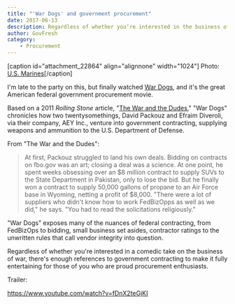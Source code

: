 ```yaml
---
title: "'War Dogs' and government procurement"
date: 2017-06-13
description: Regardless of whether you’re interested in the business of war, there’s enough references to government purchasing to make it fully entertaining for those of you who are proud procurement enthusiasts.
author: GovFresh
category:
    - Procurement
---
```


[caption id="attachment_22864" align="alignnone" width="1024"] Photo: <a href="https://www.flickr.com/photos/marine_corps/5030714510/">U.S. Marines</a>[/caption]

I'm late to the party on this, but finally watched <a href="https://en.wikipedia.org/wiki/War_Dogs_(2016_film)">War Dogs</a>, and it's the great American federal government procurement movie.

Based on a 2011 <em>Rolling Stone</em> article, "<a href="http://www.rollingstone.com/politics/news/the-stoner-arms-dealers-20110316">The War and the Dudes</a>," "War Dogs" chronicles how two twentysomethings, David Packouz and Efraim Diveroli, via their company, AEY Inc., venture into government contracting, supplying weapons and ammunition to the U.S. Department of Defense. 

From "The War and the Dudes":

<blockquote>At first, Packouz struggled to land his own deals. Bidding on contracts on fbo.gov was an art; closing a deal was a science. At one point, he spent weeks obsessing over an $8 million contract to supply SUVs to the State Department in Pakistan, only to lose the bid. But he finally won a contract to supply 50,000 gallons of propane to an Air Force base in Wyoming, netting a profit of $8,000. "There were a lot of suppliers who didn't know how to work FedBizOpps as well as we did," he says. "You had to read the solicitations religiously."</blockquote>

"War Dogs" exposes many of the nuances of federal contracting, from FedBizOps to bidding, small business set asides, contractor ratings to the unwritten rules that call vendor integrity into question. 

Regardless of whether you're interested in a comedic take on the business of war, there's enough references to government contracting to make it fully entertaining for those of you who are proud procurement enthusiasts.

Trailer:

https://www.youtube.com/watch?v=fDnX2teGjKI
